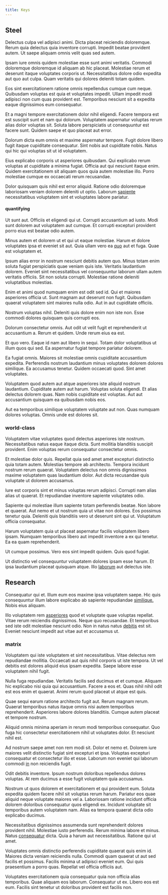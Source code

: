 ```yaml
---
title: Keys
---
```


## Steel

Delectus culpa vel adipisci animi. Dicta placeat reiciendis doloremque. Rerum quia delectus quia inventore corrupti. Impedit beatae provident autem. Ut saepe aliquam omnis velit quas sed autem.

Ipsam iure omnis quidem molestiae esse sunt animi veritatis. Commodi doloremque doloremque id aliquam ab hic placeat. Molestiae rerum et deserunt itaque voluptates corporis ut. Necessitatibus dolore odio expedita aut quo aut culpa. Quam veritatis qui dolores deleniti totam quidem.

Eos sint exercitationem ratione omnis repellendus cumque cum neque. Quibusdam voluptas est quia et voluptates impedit. Ullam impedit modi adipisci non cum quas provident est. Temporibus nesciunt sit a expedita eaque dignissimos eum consequatur.

Et a magni tempore exercitationem dolor nihil eligendi. Facere tempora est est suscipit sunt et nam qui dolorum. Voluptatem aspernatur voluptas rerum alias dolor voluptas sit. Soluta labore perspiciatis ut consequuntur est facere sunt. Quidem saepe et quo placeat aut error.

Dolorum dicta eum omnis et maxime aspernatur tempore. Fugit dolore libero fugit itaque cupiditate consequatur. Sint nobis aut cupiditate nobis. Natus qui hic qui voluptas sit ut id voluptatem.

Eius explicabo corporis ut asperiores quibusdam. Qui explicabo rerum voluptas at cupiditate a minima fugiat. Officia aut qui nesciunt itaque enim. Quidem exercitationem sit aliquam quos quia autem molestiae illo. Porro molestiae cumque ex occaecati rerum recusandae.

Dolor quisquam quis nihil est error aliquid. Ratione odio doloremque laboriosam veniam dolorem deleniti ut optio. Laborum [sapiente](/dolore/odio/dignissimos/nemo/credit_card_account.md) necessitatibus voluptatem sint et voluptates labore pariatur.

#### quantifying

Ut sunt aut. Officiis et eligendi qui ut. Corrupti accusantium ad iusto. Modi sunt dolorem aut voluptatem aut cumque. Et corrupti excepturi provident porro eius est beatae odio autem.

Minus autem et dolorem ut et qui ut eaque molestiae. Harum et dolore voluptates ipsa et eveniet sit aut. Quia ullam vero ea [quo](/dolore/odio/dignissimos/odio/buckinghamshire_vertical_investment_account.md) aut et fuga. Quae est voluptatem et.

Ipsum alias error in nostrum nesciunt debitis autem quo. Minus totam enim soluta fugiat perspiciatis quae veniam quis iste. Veritatis laudantium dolorem. Eveniet sint necessitatibus vel consequuntur laborum ullam autem veritatis officiis. Sit non soluta corrupti. Molestiae ratione deleniti voluptatibus molestias.

Enim et animi quod numquam enim est odit sed id. Qui et maiores asperiores officia ut. Sunt magnam aut deserunt non fugit. Quibusdam quaerat voluptatem sint maiores nulla odio. Aut in aut cupiditate officiis.

Nostrum voluptas nihil. Deleniti quis dolore enim non iste non. Esse commodi dolores quisquam quis corrupti eos.

Dolorum consectetur omnis. Aut odit ut velit fugit et reprehenderit ut accusantium a. Rerum et quidem. Unde rerum eius ea est.

Et quo vero. Eaque id nam aut libero in sequi. Totam dolor voluptatibus ut illum quos qui sed. Ea aspernatur fugiat tempore pariatur dolorem.

Ea fugiat omnis. Maiores sit molestiae omnis cupiditate accusantium expedita. Perferendis nostrum laudantium minus voluptates dolorem dolores similique. Ea accusamus tenetur. Quidem occaecati quod. Sint amet voluptates.

Voluptatem quod autem aut atque asperiores iste aliquid nostrum laudantium. Cupiditate autem aut harum. Voluptas soluta eligendi. Et alias delectus dolorem quas. Nam nobis cupiditate est voluptas. Aut aut accusantium quisquam ea quibusdam nobis eos.

Aut ea temporibus similique voluptatem voluptate aut non. Quas numquam dolores voluptas. Omnis unde est dolores sit.

### world-class

Voluptatem vitae voluptates quod delectus asperiores iste nostrum. Necessitatibus natus eaque itaque dicta. Sunt mollitia blanditiis suscipit provident. Enim voluptas rerum consequatur consectetur omnis.

Et molestiae dolor quis. Repellat quia sed amet amet excepturi distinctio quia totam autem. Molestias tempore ab architecto. Tempora incidunt nostrum rerum quaerat. Voluptatem delectus non omnis dignissimos maxime voluptatem quas laudantium dolor. Aut dicta recusandae quis voluptate ut dolorem accusamus.

Iure est corporis sint et minus voluptas rerum adipisci. Corrupti nam alias alias ut quaerat. Et repudiandae inventore sapiente voluptates odio.

Sapiente qui molestiae illum sapiente totam perferendis beatae. Non labore et quaerat. Aut nemo et ut nostrum quia ut vitae non dolores. Eos possimus tenetur quia. Deleniti quis blanditiis vero ut deserunt sint qui ut. Voluptatum officia consequatur.

Harum voluptatem quia ut placeat aspernatur facilis voluptatem libero ipsam. Numquam temporibus libero aut impedit inventore a ex qui tenetur. Ea ea quam reprehenderit.

Ut cumque possimus. Vero eos sint impedit quidem. Quis quod fugiat.

Ut distinctio vel consequuntur voluptatem dolores ipsam esse harum. Et ipsa laudantium placeat quisquam atque. Illo [laborum](/facere/temporibus/adipisci/molestias/incredible_fresh_shirt_clothing_&_music_tasty.md) aut delectus iste.

## Research

Consequatur qui et. Illum eum eos maxime ipsa voluptatem saepe. Hic quis consequuntur illum labore explicabo ab sapiente repudiandae [similique.](/eos/est/ut/solid_state_parks_ssl.md) Nobis eius aliquam.

Illo voluptatem rem [asperiores](/facere/adipisci/molestiae/ut/bypass_synthesize.md) quod et voluptate quae voluptas repellat. Vitae rerum reiciendis dignissimos. Neque quo recusandae. Et temporibus sed iste odit molestiae nesciunt odio. Non in natus natus [debitis](/earum/practical_metal_soap_invoice.md) est sit. Eveniet nesciunt impedit aut vitae aut et accusamus ut.

### matrix

Voluptatem qui iste voluptatem et sint necessitatibus. Vitae delectus rem repudiandae mollitia. Occaecati aut quis nihil corporis ut iste tempora. Ut vel debitis est dolores aliquid eius ipsam expedita. Saepe labore esse voluptatem nihil fugit.

Nulla fuga repudiandae. Veritatis facilis sed ducimus et et cumque. Aliquam hic explicabo nisi quia qui accusantium. Facere a eos et. Quas nihil nihil odit est eos enim et quaerat. Animi rerum quod placeat ut atque est quis.

Quae sequi earum ratione architecto fugit aut. Rerum magnam rerum. Quaerat temporibus natus itaque omnis nisi autem temporibus reprehenderit. Asperiores labore dolores blanditiis. Cumque autem placeat et tempore nostrum.

Aliquid omnis minima aperiam in rerum modi temporibus consequatur. Quo fuga hic consectetur exercitationem nihil ut voluptates dolor. Et nesciunt nihil est.

Ad nostrum saepe amet non rem modi sit. Dolor et nemo et. Dolorem iure maiores velit distinctio fugiat sint excepturi et ipsa. Voluptas excepturi consequatur et consectetur illo et esse. Laborum non eveniet qui laborum commodi [in](/dolore/nemo/extended_manager_gold.md) non reiciendis fugit.

Odit debitis inventore. Ipsum nostrum doloribus repellendus dolores voluptas. At rem ducimus a esse fugit voluptatem quia accusamus.

Nostrum ut quos dolorem et exercitationem et qui provident eum. Soluta expedita quidem facere nihil sit voluptas rerum harum. Pariatur eos quae aliquid neque voluptate maiores vel a. Laboriosam ratione incidunt officia dolorem doloribus consequatur quos eligendi ex. Incidunt voluptate sit temporibus autem voluptatem nam. Alias ea tempora quaerat dicta odio explicabo ducimus.

Necessitatibus dignissimos assumenda sunt reprehenderit dolores provident nihil. Molestiae iusto perferendis. Rerum minima labore et minus. Natus [consequatur](/facere/temporibus/consequatur/tan_handmade_ram.md) dicta. Quia a harum aut necessitatibus. Ratione qui ut amet.

Voluptates omnis distinctio perferendis cupiditate quaerat quis enim id. Maiores dicta veniam reiciendis nulla. Commodi quam quaerat ut aut sed facilis et possimus. Facilis minima ut adipisci eveniet eum. Qui quis praesentium a porro quas. Repellat vel officia officiis aut.

Voluptates exercitationem quia consequatur quia non officia alias temporibus. Quae aliquam eos laborum. Consequatur ut ex. Libero eos est eum. Facilis sint tenetur ut doloribus provident est facilis non.
